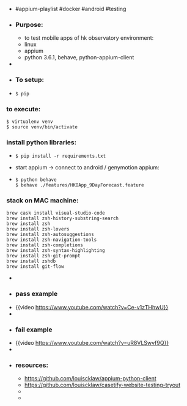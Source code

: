 - #appium-playlist #docker #android #testing
- ### Purpose:
	- to test mobile apps of hk observatory
	  environment:
	- linux
	- appium
	- python 3.6.1, behave, python-appium-client
-
- ### To setup:
- ```
  $ pip
  ```
### to execute:

```
$ virtualenv venv
$ source venv/bin/activate
```
### install python libraries:
- ```
  $ pip install -r requirements.txt
  ```
- start appium -> connect to android / genymotion appium:
- ```
  $ python behave
  $ behave ./features/HKOApp_9DayForecast.feature
  ```
### stack on MAC machine:

```
brew cask install visual-studio-code
brew install zsh-history-substring-search
brew install zsh
brew install zsh-lovers
brew install zsh-autosuggestions
brew install zsh-navigation-tools
brew install zsh-completions
brew install zsh-syntax-highlighting
brew install zsh-git-prompt
brew install zshdb
brew install git-flow
```
-
- ### pass example
- {{video https://www.youtube.com/watch?v=Ce-v1zTHhwU}}
-
- ### fail example
- {{video https://www.youtube.com/watch?v=uR8VLSwvf9Q}}
-
- ### resources:
	- https://github.com/louiscklaw/appium-python-client
	- https://github.com/louiscklaw/casetify-website-testing-tryout
	-
	-
